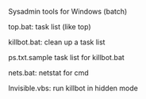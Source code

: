 
Sysadmin tools for Windows (batch)

top.bat:	task list (like top)

killbot.bat:	clean up a task list

ps.txt.sample	task list for killbot.bat

nets.bat:	netstat for cmd

Invisible.vbs:	run killbot in hidden mode

